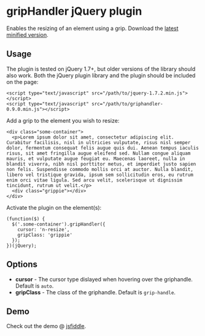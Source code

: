 gripHandler jQuery plugin
=========================

Enables the resizing of an element using a grip. Download the [latest minified version][1].

Usage
-----

The plugin is tested on jQuery 1.7+, but older versions of the library should also work. Both the jQuery plugin library and the plugin should be included on the page:

    <script type="text/javascript" src="/path/to/jquery-1.7.2.min.js"></script>
    <script type="text/javascript" src="/path/to/griphandler-0.9.0.min.js"></script>

Add a grip to the element you wish to resize:

    <div class="some-container">
      <p>Lorem ipsum dolor sit amet, consectetur adipiscing elit. Curabitur facilisis, nisl in ultricies vulputate, risus nisl semper dolor, fermentum consequat felis augue quis dui. Aenean tempus iaculis risus, sit amet fringilla augue eleifend sed. Nullam congue aliquam mauris, et vulputate augue feugiat eu. Maecenas laoreet, nulla in blandit viverra, nibh nisl porttitor metus, et imperdiet justo sapien non felis. Suspendisse commodo mollis orci at auctor. Nulla blandit, libero vel tristique gravida, ipsum sem sollicitudin eros, eu rutrum enim orci vitae ligula. Sed arcu velit, scelerisque ut dignissim tincidunt, rutrum ut velit.</p>
      <div class="grippie"></div>
    </div>

Activate the plugin on the element(s):

    (function($) {
      $('.some-container').gripHandler({
        cursor: 'n-resize',
        gripClass: 'grippie'
      });
    })(jQuery);

Options
-------

- **cursor** - The cursor type dislayed when hovering over the griphandle. Default is `auto`.
- **gripClass** - The class of the griphandle. Default is `grip-handle`.

Demo
----

Check out the demo @ [jsfiddle][2].

[1]:https://github.com/downloads/PeeHaa/gripHandler/griphandler-0.10.1.min.js
[2]:http://jsfiddle.net/PeeHaa/54nfe/